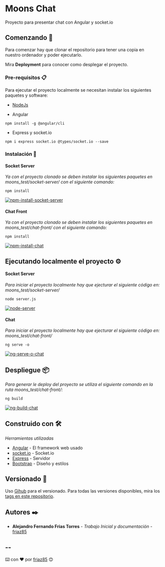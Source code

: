 # Moons Chat

Proyecto para presentar chat con Angular y socket.io

## Comenzando 🚀

Para comenzar hay que clonar el repositorio para tener una copia en nuestro ordenador y poder ejecutarlo. 

Mira **Deployment** para conocer como desplegar el proyecto.


### Pre-requisitos 📋

Para ejecutar el proyecto localmente se necesitan instalar los siguientes paquetes y software:

* [NodeJs](https://nodejs.org/es/download/)

* Angular
```
npm install -g @angular/cli
```

* Express y socket.io
```
npm i express socket.io @types/socket.io --save
```
### Instalación 🔧

#### Socket Server
_Ya con el proyecto clonado se deben instalar los siguientes paquetes en moons_test/socket-server/ con el siguiente comando:_

```
npm install
```
<a target="_blank" href="https://ibb.co/hmkmm1k"><img src="https://i.ibb.co/hmkmm1k/npm-install-socket-server.png" alt="npm-install-socket-server" border="0"></a>

#### Chat Front
_Ya con el proyecto clonado se deben instalar los siguientes paquetes en moons_test/chat-front/ con el siguiente comando:_

```
npm install
```
<a target="_blank" href="https://ibb.co/ZxHxf86"><img src="https://i.ibb.co/ZxHxf86/npm-install-chat.png" alt="npm-install-chat" border="0"></a>

## Ejecutando localmente el proyecto ⚙️

#### Socket Server
_Para iniciar el proyecto localmente hay que ejecturar el siguiente código en: moons_test/socket-server/_

```
node server.js
```
<a target="_blank" href="https://ibb.co/MpN7KkG"><img src="https://i.ibb.co/MpN7KkG/node-server.png" alt="node-server" border="0"></a>

#### Chat
_Para iniciar el proyecto localmente hay que ejecturar el siguiente código en: moons_test/chat-front/_

```
ng serve -o
```
<a target="_blank" href="https://ibb.co/Dw5hkGK"><img src="https://i.ibb.co/Dw5hkGK/ng-serve-o-chat.png" alt="ng-serve-o-chat" border="0"></a>


## Despliegue 📦

_Para generar le deploy del proyecto se utiliza el siguiente comando en la ruta moons_test/chat-front/:_

```
ng build
```
<a target="_blank" href="https://ibb.co/f4M7bpn"><img src="https://i.ibb.co/f4M7bpn/ng-build-chat.png" alt="ng-build-chat" border="0"></a>

## Construido con 🛠️

_Herramientas utilizadas_

* [Angular](https://angular.io/) - El framework web usado
* [socket.io](https://socket.io/) - Socket.io
* [Express](https://expressjs.com/es/) - Servidor
* [Bootstrap](https://getbootstrap.com/) - Diseño y estilos

## Versionado 📌

Uso [Gihub](https://github.com/) para el versionado. Para todas las versiones disponibles, mira los [tags en este repositorio](https://github.com/friaz85/moons_test).

## Autores ✒️

* **Alejandro Fernando Frias Torres** - *Trabajo Inicial y documentación* - [friaz85](https://github.com/friaz85)



--
-
⌨️ con ❤️ por [friaz85](https://github.com/friaz85) 😊
